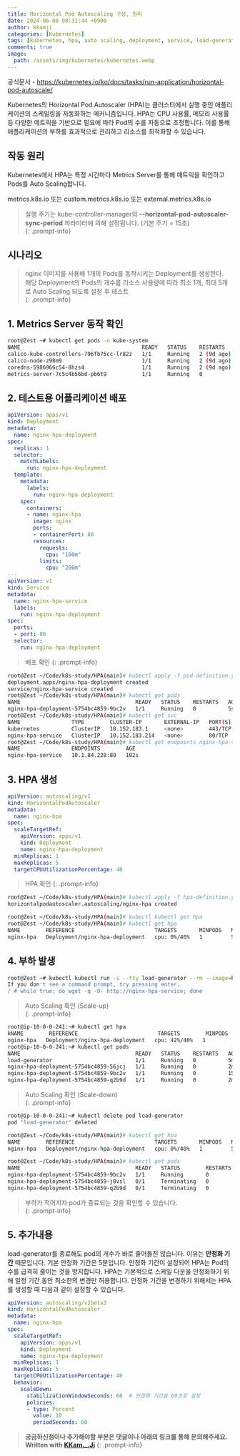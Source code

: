 ```yaml
---
title: Horizontal Pod Autoscaling 구성, 원리
date: 2024-06-08 08:31:44 +0900
author: kkamji
categories: [Kubernetes]
tags: [kubernetes, hpa, auto scaling, deployment, service, load-generator, metrics server]     # TAG names should always be lowercase
comments: true
image:
  path: /assets/img/kubernetes/kubernetes.webp
---
```

공식문서 - <https://kubernetes.io/ko/docs/tasks/run-application/horizontal-pod-autoscale/>

Kubernetes의 Horizontal Pod Autoscaler (HPA)는 클러스터에서 실행 중인 애플리케이션의 스케일링을 자동화하는 메커니즘입니다. HPA는 CPU 사용률, 메모리 사용률 등 다양한 메트릭을 기반으로 필요에 따라 Pod의 수를 자동으로 조정합니다. 이를 통해 애플리케이션의 부하를 효과적으로 관리하고 리소스를 최적화할 수 있습니다.

## 작동 원리

Kubernetes에서 HPA는 특정 시간마다 Metrics Server를 통해 매트릭을 확인하고 Pods를 Auto Scaling합니다.  

metrics.k8s.io 또는 custom.metrics.k8s.io 또는 external.metrics.k8s.io

> 실행 주기는 kube-controller-manager의 **--horizontal-pod-autoscaler-sync-period** 파라미터에 의해 설정됩니다. (기본 주기 = 15초)  
{: .prompt-info}

## 시나리오

> nginx 이미지를 사용해 1개의 Pods를 동작시키는 Deployment를 생성한다.  
> 해당 Deployment의 Pods의 개수를 리소스 사용량에 따라 최소 1개, 최대 5개로 Auto Scaling 되도록 설정 후 테스트  
{: .prompt-info}

## 1. Metrics Server 동작 확인

```bash
root@Zest ~# kubectl get pods -n kube-system
NAME                                      READY   STATUS    RESTARTS     AGE
calico-kube-controllers-796fb75cc-lr82z   1/1     Running   2 (9d ago)   9d
calico-node-z98m9                         1/1     Running   2 (9d ago)   9d
coredns-5986966c54-8hzs4                  1/1     Running   2 (9d ago)   9d
metrics-server-7c5c4b56bd-pb6t9           1/1     Running   0            12m
```
## 2. 테스트용 어플리케이션 배포

```yaml
apiVersion: apps/v1
kind: Deployment
metadata:
  name: nginx-hpa-deployment
spec:
  replicas: 1
  selector:
    matchLabels:
      run: nginx-hpa-deployment
  template:
    metadata:
      labels:
        run: nginx-hpa-deployment
    spec:
      containers:
      - name: nginx-hpa
        image: nginx
        ports:
        - containerPort: 80
        resources:
          requests:
            cpu: "100m"
          limits:
            cpu: "200m"
---
apiVersion: v1
kind: Service
metadata:
  name: nginx-hpa-service
  labels:
    run: nginx-hpa-deployment
spec:
  ports:
  - port: 80
  selector:
    run: nginx-hpa-deployment
```

> 배포 확인
{: .prompt-info}

```bash
root@Zest ~/Code/k8s-study/HPA(main)# kubectl apply -f pod-definition.yaml 
deployment.apps/nginx-hpa-deployment created
service/nginx-hpa-service created
root@Zest ~/Code/k8s-study/HPA(main)# kubectl get pods
NAME                                    READY   STATUS    RESTARTS   AGE
nginx-hpa-deployment-5754bc4859-9bc2v   1/1     Running   0          5s
root@Zest ~/Code/k8s-study/HPA(main)# kubectl get svc
NAME                TYPE        CLUSTER-IP       EXTERNAL-IP   PORT(S)   AGE
kubernetes          ClusterIP   10.152.183.1     <none>        443/TCP   9d
nginx-hpa-service   ClusterIP   10.152.183.214   <none>        80/TCP    9s
root@Zest ~/Code/k8s-study/HPA(main)# kubectl get endpoints nginx-hpa-service 
NAME                ENDPOINTS        AGE
nginx-hpa-service   10.1.84.228:80   102s
```

## 3. HPA 생성

```yaml
apiVersion: autoscaling/v1
kind: HorizontalPodAutoscaler
metadata:
  name: nginx-hpa
spec:
  scaleTargetRef:
    apiVersion: apps/v1
    kind: Deployment
    name: nginx-hpa-deployment
  minReplicas: 1
  maxReplicas: 5
  targetCPUUtilizationPercentage: 40
```

> HPA 확인
{: .prompt-info}

```bash
root@Zest ~/Code/k8s-study/HPA(main)# kubectl apply -f hpa-definition.yaml 
horizontalpodautoscaler.autoscaling/nginx-hpa created

root@Zest ~/Code/k8s-study/HPA(main)# kubectl kubectl get hpa
root@Zest ~/Code/k8s-study/HPA(main)# kubectl get hpa
NAME        REFERENCE                         TARGETS       MINPODS   MAXPODS   REPLICAS   AGE
nginx-hpa   Deployment/nginx-hpa-deployment   cpu: 0%/40%   1         5         1          32s
```

## 4. 부하 발생

```bash
root@Zest ~# kubectl kubectl run -i --tty load-generator --rm --image=busybox:1.28 --restart=Never -- /bin/sh
If you don't see a command prompt, try pressing enter.
/ # while true; do wget -q -O- http://nginx-hpa-service; done
```

> Auto Scaling 확인 (Scale-up)  
{: .prompt-info}

```bash
root@ip-10-0-0-241:~# kubectl get hpa
kNAME        REFERENCE                         TARGETS        MINPODS   MAXPODS   REPLICAS   AGE
nginx-hpa   Deployment/nginx-hpa-deployment   cpu: 42%/40%   1         5         3          10m
root@ip-10-0-0-241:~# kubectl get pods
NAME                                    READY   STATUS    RESTARTS   AGE
load-generator                          1/1     Running   0          5m11s
nginx-hpa-deployment-5754bc4859-56jcj   1/1     Running   0          2m40s
nginx-hpa-deployment-5754bc4859-9bc2v   1/1     Running   0          15m
nginx-hpa-deployment-5754bc4859-q2b9d   1/1     Running   0          2m25s
```

> Auto Scaling 확인 (Scale-down)  
{: .prompt-info}

```bash
root@ip-10-0-0-241:~# kubectl delete pod load-generator
pod "load-generator" deleted

root@Zest ~/Code/k8s-study/HPA(main)# kubectl get hpa
NAME        REFERENCE                         TARGETS       MINPODS   MAXPODS   REPLICAS   AGE
nginx-hpa   Deployment/nginx-hpa-deployment   cpu: 0%/40%   1         5         3          17m

root@Zest ~/Code/k8s-study/HPA(main)# kubectl get pods
NAME                                    READY   STATUS        RESTARTS   AGE
nginx-hpa-deployment-5754bc4859-9bc2v   1/1     Running       0          21m
nginx-hpa-deployment-5754bc4859-j8vsl   0/1     Terminating   0          5m31s
nginx-hpa-deployment-5754bc4859-q2b9d   0/1     Terminating   0          8m47s
```

> 부하가 적어지자 pod가 종료되는 것을 확인할 수 있습니다.  
{: .prompt-info}

## 5. 추가내용

load-generator를 종료해도 pod의 개수가 바로 줄어들진 않습니다. 이유는 **안정화 기간** 때문입니다. 기본 안정화 기간은 5분입니다. 안정화 기간이 설정되어 HPA는 Pod의 수를 급격히 줄이는 것을 방지합니다. HPA는 기본적으로 스케일 다운을 안정화하기 위해 일정 기간 동안 최소한의 변경만 허용합니다. 안정화 기간을 변경하기 위해서는 HPA를 생성할 때 다음과 같이 설정할 수 있습니다.

```yaml
apiVersion: autoscaling/v2beta2
kind: HorizontalPodAutoscaler
metadata:
  name: nginx-hpa
spec:
  scaleTargetRef:
    apiVersion: apps/v1
    kind: Deployment
    name: nginx-hpa-deployment
  minReplicas: 1
  maxReplicas: 5
  targetCPUUtilizationPercentage: 40
  behavior:
    scaleDown:
      stabilizationWindowSeconds: 60  # 안정화 기간을 60초로 설정
      policies:
      - type: Percent
        value: 10
        periodSeconds: 60
```

> **궁금하신점이나 추가해야할 부분은 댓글이나 아래의 링크를 통해 문의해주세요.**  
> **Written with [KKam.\_\.Ji](https://www.instagram.com/kkam._.ji/)**
{: .prompt-info}
